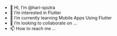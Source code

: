 - 👋 Hi, I’m @hari-sputra
- 👀 I’m interested in Flutter
- 🌱 I’m currently learning Mobile Apps Using Flutter
- 💞️ I’m looking to collaborate on ...
- 📫 How to reach me ...

<!---
hari-sputra/hari-sputra is a ✨ special ✨ repository because its `README.md` (this file) appears on your GitHub profile.
You can click the Preview link to take a look at your changes.
--->
